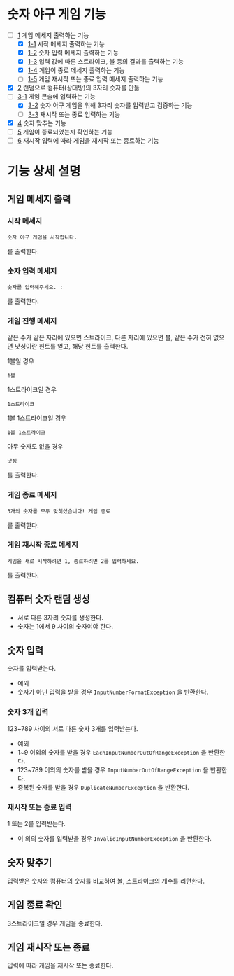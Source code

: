 # 숫자 야구 게임 기능

- [ ] [1](#게임-메세지-출력) 게임 메세지 출력하는 기능
    - [x] [1-1](#시작-메세지) 시작 메세지 출력하는 기능
    - [x] [1-2](#숫자-입력-메세지) 숫자 입력 메세지 출력하는 기능
    - [x] [1-3](#게임-진행-메세지) 입력 값에 따른 스트라이크, 볼 등의 결과를 출력하는 기능
    - [x] [1-4](#게임-종료-메세지) 게임이 종료 메세지 출력하는 기능
    - [ ] [1-5](#게임-재시작-종료-메세지) 게임 재시작 또는 종료 입력 메세지 출력하는 기능
- [x] [2](#컴퓨터-숫자-랜덤-생성) 랜덤으로 컴퓨터(상대방)의 3자리 슷자를 만듦 
- [ ] [3-1](#숫자-입력) 게임 콘솔에 입력하는 기능
  - [x] [3-2](#숫자-3개-입력) 숫자 야구 게임을 위해 3자리 숫자를 입력받고 검증하는 기능 
  - [ ] [3-3](#재시작-또는-종료-입력) 재시작 또는 종료 입력하는 기능
- [x] [4](#숫자-맞추기) 숫자 맞추는 기능
- [ ] [5](#게임-종료-확인) 게임이 종료되었는지 확인하는 기능
- [ ] [6](#게임-재시작-또는-종료) 재시작 입력에 따라 게임을 재시작 또는 종료하는 기능

# 기능 상세 설명

## 게임 메세지 출력

### 시작 메세지


```text
숫자 야구 게임을 시작합니다.

```
를 출력한다.

### 숫자 입력 메세지

```text
숫자를 입력해주세요. : 
```
를 출력한다.

### 게임 진행 메세지

같은 수가 같은 자리에 있으면 스트라이크, 다른 자리에 있으면 볼, 같은 수가 전혀 없으면 낫싱이란 힌트를 얻고, 해당 힌트를 출력한다.

1볼일 경우
```text
1볼

```
1스트라이크일 경우
```text
1스트라이크

```
1볼 1스트라이크일 경우
```text
1볼 1스트라이크

```
아무 숫자도 없을 경우
```text
낫싱

```
를 출력한다.

### 게임 종료 메세지

```text
3개의 숫자를 모두 맞히셨습니다! 게임 종료

```
를 출력한다.

### 게임 재시작 종료 메세지

```text
게임을 새로 시작하려면 1, 종료하려면 2를 입력하세요.

```
를 출력한다.
## 컴퓨터 숫자 랜덤 생성

- 서로 다른 3자리 숫자를 생성한다.
- 숫자는 1에서 9 사이의 숫자여야 한다.

## 숫자 입력

숫자를 입력받는다.

- 예외
- 숫자가 아닌 입력을 받을 경우 `InputNumberFormatException` 을 반환한다.

### 숫자 3개 입력

123~789 사이의 서로 다른 숫자 3개를 입력받는다.

- 예외
- 1~9 이외의 숫자를 받을 경우 `EachInputNumberOutOfRangeException` 을 반환한다.
- 123~789 이외의 숫자를 받을 경우 `InputNumberOutOfRangeException` 을 반환한다.
- 중복된 숫자를 받을 경우 `DuplicateNumberException` 을 반환한다.

### 재시작 또는 종료 입력

1 또는 2를 입력받는다.
- 이 외의 숫자를 입력받을 경우 `InvalidInputNumberException` 을 반환한다.

## 숫자 맞추기

입력받은 숫자와 컴퓨터의 숫자를 비교하여 볼, 스트라이크의 개수를 리턴한다.

## 게임 종료 확인

3스트라이크일 경우 게임을 종료한다.

## 게임 재시작 또는 종료

입력에 따라 게임을 재시작 또는 종료한다.  